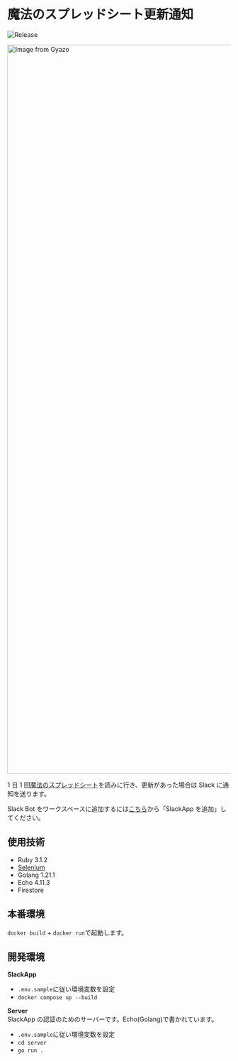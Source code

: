 # 魔法のスプレッドシート更新通知

<p>
  <img alt="Release" src="https://github.com/piny940/magic-spreadsheet-notifier/actions/workflows/release.yml/badge.svg" />
</p>
<p>
  <a href="https://gyazo.com/14c07137abf9db6df8e40b77e1ba4ddb"><img src="https://i.gyazo.com/14c07137abf9db6df8e40b77e1ba4ddb.png" alt="Image from Gyazo" width="1643"/></a>
</p>

1 日 1 回[魔法のスプレッドシート](https://magic-spreadsheets.pages.dev)を読みに行き、更新があった場合は Slack に通知を送ります。

Slack Bot をワークスペースに追加するには[こちら](https://magic-spreadsheet-notifier.piny940.com)から「SlackApp を追加」してください。

## 使用技術

- Ruby 3.1.2
- [Selenium](https://www.selenium.dev/selenium/docs/api/rb/)
- Golang 1.21.1
- Echo 4.11.3
- Firestore

## 本番環境

`docker build` + `docker run`で起動します。

## 開発環境

**SlackApp**

- `.env.sample`に従い環境変数を設定
- `docker compose up --build`

**Server**  
SlackApp の認証のためのサーバーです。Echo(Golang)で書かれています。

- `.env.sample`に従い環境変数を設定
- `cd server`
- `go run .`
